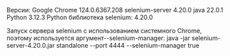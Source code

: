 Версии: 
Google Chrome 124.0.6367.208
selenium-server 4.20.0
java 22.0.1
Python 3.12.3
Python библиотека selenium: 4.20.0

Запуск сервера selenium с использованием системного Chrome, поэтому используется аргумент--selenium-manager:
java -jar selenium-server-4.20.0.jar  standalone --port 4444  --selenium-manager true
